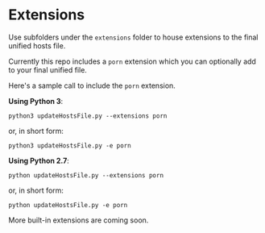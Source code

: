 # Extensions

Use subfolders under the `extensions` folder to house extensions to the final unified hosts file.

Currently this repo includes a `porn` extension which you can optionally add to your final unified file.

Here's a sample call to include the `porn` extension.

**Using Python 3**:

    python3 updateHostsFile.py --extensions porn

or, in short form:

    python3 updateHostsFile.py -e porn

**Using Python 2.7**:

    python updateHostsFile.py --extensions porn

or, in short form:

    python updateHostsFile.py -e porn

More built-in extensions are coming soon.
